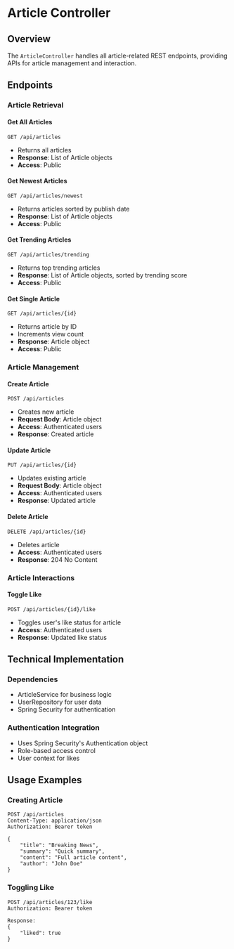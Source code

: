 # Article Controller

## Overview
The `ArticleController` handles all article-related REST endpoints, providing APIs for article management and interaction.

## Endpoints

### Article Retrieval

#### Get All Articles
```
GET /api/articles
```
- Returns all articles
- **Response**: List of Article objects
- **Access**: Public

#### Get Newest Articles
```
GET /api/articles/newest
```
- Returns articles sorted by publish date
- **Response**: List of Article objects
- **Access**: Public

#### Get Trending Articles
```
GET /api/articles/trending
```
- Returns top trending articles
- **Response**: List of Article objects, sorted by trending score
- **Access**: Public

#### Get Single Article
```
GET /api/articles/{id}
```
- Returns article by ID
- Increments view count
- **Response**: Article object
- **Access**: Public

### Article Management

#### Create Article
```
POST /api/articles
```
- Creates new article
- **Request Body**: Article object
- **Access**: Authenticated users
- **Response**: Created article

#### Update Article
```
PUT /api/articles/{id}
```
- Updates existing article
- **Request Body**: Article object
- **Access**: Authenticated users
- **Response**: Updated article

#### Delete Article
```
DELETE /api/articles/{id}
```
- Deletes article
- **Access**: Authenticated users
- **Response**: 204 No Content

### Article Interactions

#### Toggle Like
```
POST /api/articles/{id}/like
```
- Toggles user's like status for article
- **Access**: Authenticated users
- **Response**: Updated like status

## Technical Implementation

### Dependencies
- ArticleService for business logic
- UserRepository for user data
- Spring Security for authentication

### Authentication Integration
- Uses Spring Security's Authentication object
- Role-based access control
- User context for likes

## Usage Examples

### Creating Article
```http
POST /api/articles
Content-Type: application/json
Authorization: Bearer token

{
    "title": "Breaking News",
    "summary": "Quick summary",
    "content": "Full article content",
    "author": "John Doe"
}
```

### Toggling Like
```http
POST /api/articles/123/like
Authorization: Bearer token

Response:
{
    "liked": true
}
```
